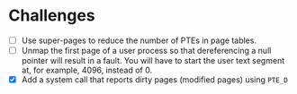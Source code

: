 # Challenges

- [ ] Use super-pages to reduce the number of PTEs in page tables.
- [ ] Unmap the first page of a user process so that dereferencing a null
	pointer will result in a fault. You will have to start the user text
	segment at, for example, 4096, instead of 0.
- [x] Add a system call that reports dirty pages (modified pages) using `PTE_D`

